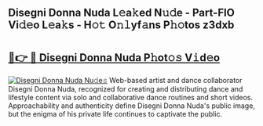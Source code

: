 ## Disegni Donna Nuda L𝚎a𝚔ed N𝚞𝚍e - Part-FlO Vi𝚍𝚎o L𝚎a𝚔s - H𝚘𝚝 O𝚗𝚕yf𝚊ns P𝚑𝚘tos z3dxb

# <h2><a href="http://kf53kr1.oniu.top/?m=Disegni+Donna+Nuda">🔗👉 🔴 Disegni Donna Nuda P𝚑ot𝚘𝚜 V𝚒d𝚎o</a></h2>

[![Disegni Donna Nuda Nu𝚍e𝚜](https://i.imgur.com/0qMVB7G.gif)](http://kf53kr1.oniu.top/?m=Disegni+Donna+Nuda)
Web-based artist and dance collaborator Disegni Donna Nuda, recognized for creating and distributing dance and lifestyle content via solo and collaborative dance routines and short videos. Approachability and authenticity define Disegni Donna Nuda's public image, but the enigma of his private life continues to captivate the public.  
